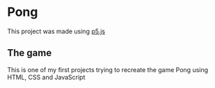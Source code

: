 # Pong

This project was made using [p5.js](https://p5js.org/)

## The game

This is one of my first projects trying to recreate the game Pong using HTML, CSS and JavaScript
